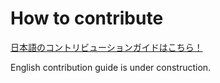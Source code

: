 # How to contribute

[日本語のコントリビューションガイドはこちら！](CONTRIBUTING-ja-ja.md)

English contribution guide is under construction.
